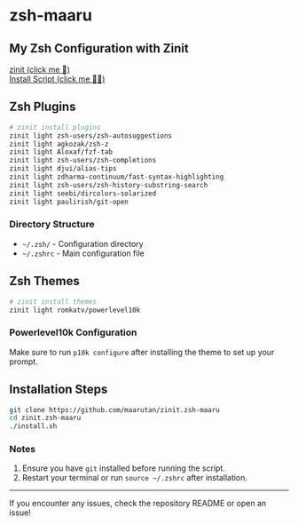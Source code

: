 # zsh-maaru

## My Zsh Configuration with Zinit

[zinit (click me 🥳)](https://github.com/zdharma-continuum/zinit)  
[Install Script (click me 🥳🥳)](install.sh)

## Zsh Plugins

```bash
# zinit install plugins
zinit light zsh-users/zsh-autosuggestions
zinit light agkozak/zsh-z
zinit light Aloxaf/fzf-tab
zinit light zsh-users/zsh-completions
zinit light djui/alias-tips
zinit light zdharma-continuum/fast-syntax-highlighting
zinit light zsh-users/zsh-history-substring-search
zinit light seebi/dircolors-solarized
zinit light paulirish/git-open
```

### Directory Structure

- `~/.zsh/` - Configuration directory
- `~/.zshrc` - Main configuration file

## Zsh Themes

```bash
# zinit install themes
zinit light romkatv/powerlevel10k
```

### Powerlevel10k Configuration

Make sure to run `p10k configure` after installing the theme to set up your prompt.

## Installation Steps

```bash
git clone https://github.com/maarutan/zinit.zsh-maaru
cd zinit.zsh-maaru
./install.sh
```

### Notes

1. Ensure you have `git` installed before running the script.
2. Restart your terminal or run `source ~/.zshrc` after installation.

---

If you encounter any issues, check the repository README or open an issue!
